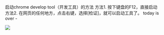 
启动chrome develop tool（开发工具）的方法
方法1. 按下键盘的F12，直接启动
方法2. 在网页的任何地方，点击右键，选择[检证]，就可以启动工具了。
today is over *-*


![](https://github.com/pactera-testing-wangyuzheng/study-google-chrome-develop-tool/blob/master/allimages/google_develop_tool001.jpg)
